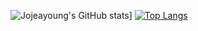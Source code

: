 ![Jojeayoung's GitHub stats](https://github-readme-stats.vercel.app/api?username=dolong2)]
[![Top Langs](https://github-readme-stats.vercel.app/api/top-langs/?username=dolong2&layout=compact&hide=html,css&exclude_repo=loginsystem)](https://github.com/anuraghazra/github-readme-stats)

